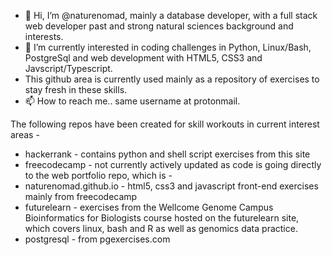 - 👋 Hi, I’m @naturenomad, mainly a database developer, with a full stack web developer past and strong natural sciences background and interests.
- 👀 I’m currently interested in coding challenges in Python, Linux/Bash, PostgreSql and web development with HTML5, CSS3 and Javscript/Typescript.
- This github area is currently used mainly as a repository of exercises to stay fresh in these skills.
- 📫 How to reach me.. same username at protonmail.

<!---
naturenomad/naturenomad is a ✨ special ✨ repository because its `README.md` (this file) appears on your GitHub profile.
You can click the Preview link to take a look at your changes.
--->

The following repos have been created for skill workouts in current interest areas -
- hackerrank - contains python and shell script exercises from this site
- freecodecamp - not currently actively updated as code is going directly to the web portfolio repo, which is -
- naturenomad.github.io - html5, css3 and javascript front-end exercises mainly from freecodecamp
- futurelearn - exercises from the Wellcome Genome Campus Bioinformatics for Biologists course hosted on the futurelearn site, which covers linux, bash and R as well as genomics data practice.
- postgresql - from pgexercises.com
